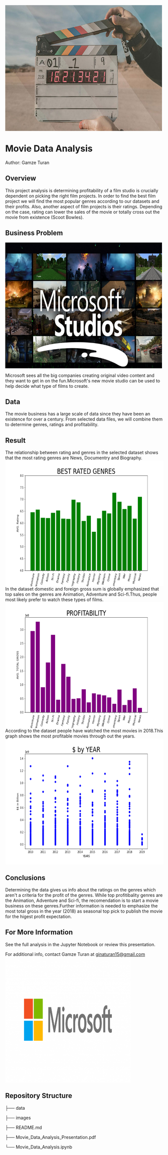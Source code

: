 <img align="center" width="500" height="400" src='images/action.jpg'>

# Movie Data Analysis

   Author: Gamze Turan 
   
## Overview

This project analysis is determining profitability of a film studio is crucially dependent on picking the right film projects. In order to find the best film project we will find the most popular genres according to our datasets and their profits. Also, another aspect of film projects is their ratings. Depending on the case, rating can lower the sales of the movie or totally cross out the movie from existence (Scoot Bowles).

## Business Problem
<img align="center" width="500" height="400" src='images/microsoft_studio.jpg'>

Microsoft sees all the big companies creating original video content and they want to get in on the fun.Microsoft's new movie studio can be used to help decide what type of films to create.

## Data

The movie business has a large scale of data since they have been an existence for over a century. From selected data files, we will combine them to determine genres, ratings and profitability.

## Result
The relationship between rating and genres in the selected dataset shows that the most rating genres are News, Documentry and Biography.
<img align="center" width="600" height="400" src='images/brt.png'>
In the dataset domestic and foreign gross sum is globally emphasized that top sales on the genres are Animation, Adventure and Sci-fi.Thus, people most likely prefer to watch these types of films.
<img align="center" width="600" height="400" src='images/PROFITABILITY.png'>
According to the dataset people have watched the most movies in 2018.This graph shows the most profitable movies through out the years.
<img align="center" width="600" height="400" src='images/YEAR.png'>

## Conclusions

Determining the data gives us info about the ratings on the genres which aren't a criteria for the profit of the genres. While top profitibality genres are the Animation, Adventure and Sci-fi, the recomendation is to start a movie business on these genres.Further information is needed to emphasize the most total gross in the year (2018) as seasonal top pick to publish the movie for the higest profit expectation.

## For More Information
See the full analysis in the Jupyter Notebook or review this presentation.

For additional info, contact Gamze Turan at ginaturan15@gmail.com
<img align="center" width="400" height="400" src='images/microsoft_logo.png'>

## Repository Structure

├── data

├── images

├── README.md

├── Movie_Data_Analysis_Presentation.pdf

└── Movie_Data_Analysis.ipynb